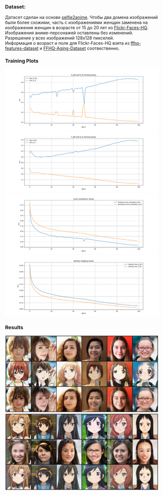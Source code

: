 ### Dataset:

Датасет сделан на основе [selfie2anime](https://www.kaggle.com/datasets/arnaud58/selfie2anime). Чтобы два домена изображений были более схожими, часть с изображениями женщин заменена на изображения женщин в возрасте от 15 до 20 лет из [Flickr-Faces-HQ](https://github.com/NVlabs/ffhq-dataset).  
Изображения аниме-персонажей оставлены без изменений. Разрешение у всех изображений 128x128 пикселей.  
Информация о возраст и поле для Flickr-Faces-HQ взята из [ffhq-features-dataset](https://github.com/DCGM/ffhq-features-dataset) и [FFHQ-Aging-Dataset](https://github.com/royorel/FFHQ-Aging-Dataset) соотвественно.

### Training Plots

<img src="G_AB_D_B_losses.png">

<img src="F_BA_D_A_losses.png">

<img src="cycle_consistency_losses.png">

<img src="identity_mapping_losses.png">

### Results

<img src="image_AB.png">

<img src="image_BA.png">
